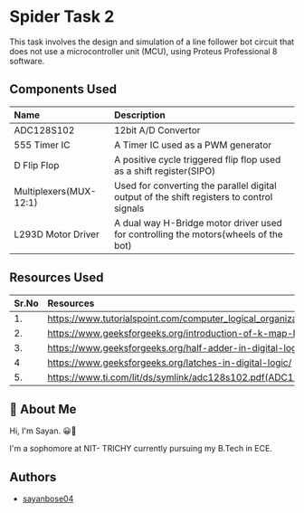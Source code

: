 
# Spider Task 2

This task involves the design and simulation of a line follower bot circuit that does not use a microcontroller unit (MCU), using Proteus Professional 8 software.



## Components Used





| Name | Description     
| :-------- | :------- | 
| ADC128S102 | 12bit A/D Convertor | 
| 555 Timer IC | A Timer IC used as a PWM generator | 
| D Flip Flop | A positive cycle triggered flip flop used as a shift register(SIPO) | 
| Multiplexers(MUX-12:1) |Used for converting the parallel digital output of the shift registers to control signals  | 
| L293D Motor Driver | A dual way H-Bridge motor driver used for controlling the motors(wheels of the bot) | 




## Resources Used


| Sr.No| Resources     
| :-------- | :------- | 
| 1. | https://www.tutorialspoint.com/computer_logical_organization/logic_gates.htm | 
| 2. |https://www.geeksforgeeks.org/introduction-of-k-map-karnaugh-map/ | 
| 3. | https://www.geeksforgeeks.org/half-adder-in-digital-logic/ | 
| 4 |https://www.geeksforgeeks.org/latches-in-digital-logic/  | 
| 5.| https://www.ti.com/lit/ds/symlink/adc128s102.pdf(ADC128S102 Datasheet) | 

## 🚀 About Me
Hi, I'm Sayan. 😀👋

I'm a sophomore at NIT- TRICHY currently pursuing my B.Tech in ECE.



## Authors

- [sayanbose04](https://github.com/sayanbose04)

